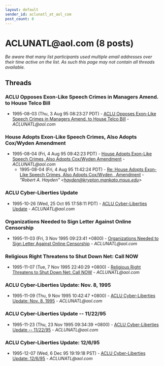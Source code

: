 ```yaml
---
layout: default
sender_id: aclunatl_at_aol_com
post_count: 8
---
```


# ACLUNATL<span>@</span>aol.com (8 posts)

_Be aware that many list participants used multiple email addresses over their time active on the list. As such this page may not contain all threads available._

## Threads

### ACLU Opposes Exon-Like Speech Crimes in Managers Amend. to House Telco Bill
+ 1995-08-03 (Thu, 3 Aug 95 08:23:27 PDT) - [ACLU Opposes Exon-Like Speech Crimes in Managers Amend. to House Telco Bill](/archive/1995/08/576bfbcf34bb11886551af7fe95caf60769337cdfa73bf6fcc0cd576b62b6d51) - _ACLUNATL@aol.com_

### House Adopts Exon-Like Speech Crimes, Also Adopts Cox/Wyden Amendment
+ 1995-08-04 (Fri, 4 Aug 95 09:42:23 PDT) - [House Adopts Exon-Like Speech Crimes, Also Adopts Cox/Wyden Amendment](/archive/1995/08/c299f2477cb728e8f2992d858b28012264c028ec52c0d1e7fd0443d12d32d20c) - _ACLUNATL@aol.com_
  + 1995-08-04 (Fri, 4 Aug 95 11:42:24 PDT) - [Re: House Adopts Exon-Like Speech Crimes, Also Adopts Cox/Wyden , Amendment](/archive/1995/08/2ba10bb0bade275d983a2b96285a704b5601d7fcc958f229a961e551fa063d1b) - _"Robert A. Hayden" \<hayden@krypton.mankato.msus.edu\>_

### ACLU Cyber-Liberties Update
+ 1995-10-26 (Wed, 25 Oct 95 17:58:11 PDT) - [ACLU Cyber-Liberties Update](/archive/1995/10/eb8c09696c40d4a56d35d24ad91ecb67373cb74d758423335d1cc83cfe3141d6) - _ACLUNATL@aol.com_

### Organizations Needed to Sign Letter Against Online Censorship
+ 1995-11-03 (Fri, 3 Nov 1995 09:23:41 +0800) - [Organizations Needed to Sign Letter Against Online Censorship](/archive/1995/11/c60d3d8a3fa740be451d7f558deb9b35c6d6965a06c113310271fe36c53b5e3c) - _ACLUNATL@aol.com_

### Religious Right Threatens to Shut Down Net: Call NOW
+ 1995-11-07 (Tue, 7 Nov 1995 22:40:29 +0800) - [Religious Right Threatens to Shut Down Net: Call NOW](/archive/1995/11/46833fc164edd1d8fe294aabb2d0dabc8c1e8ef51710d9613878444dcf1836b0) - _ACLUNATL@aol.com_

### ACLU Cyber-Liberties Update: Nov. 8, 1995
+ 1995-11-09 (Thu, 9 Nov 1995 10:42:47 +0800) - [ACLU Cyber-Liberties Update: Nov. 8, 1995](/archive/1995/11/aebd7956532e80eff69c6c7762e19ef285bb7c66372e8481507d600ad3288117) - _ACLUNATL@aol.com_

### ACLU Cyber-Liberties Update -- 11/22/95
+ 1995-11-23 (Thu, 23 Nov 1995 09:34:39 +0800) - [ACLU Cyber-Liberties Update -- 11/22/95](/archive/1995/11/b96ca7f12ad78038bfe28c9e076ece47627d30a0a6bfd8016018539446ec69a1) - _ACLUNATL@aol.com_

### ACLU Cyber-Liberties Update: 12/6/95
+ 1995-12-07 (Wed, 6 Dec 95 19:19:18 PST) - [ACLU Cyber-Liberties Update: 12/6/95](/archive/1995/12/36047b1514807403dc781f8dbf7e7c2791ce0f1914c1fa0b4876f87e8cf88cfc) - _ACLUNATL@aol.com_

